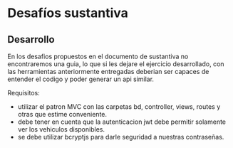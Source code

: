# Desafíos sustantiva
## Desarrollo
En los desafios propuestos en el documento de sustantiva no encontraremos una guia, lo que si les dejare el ejercicio desarrollado, con las herramientas anteriormente entregadas deberian ser capaces de entender el codigo y poder generar un api similar.

Requisitos:
- utilizar el patron MVC con las carpetas bd, controller, views, routes y otras que estime conveniente.
- debe tener en cuenta que la autenticacion jwt debe permitir solamente ver los vehiculos disponibles.
- se debe utilizar bcryptjs para darle seguridad a nuestras contraseñas.
